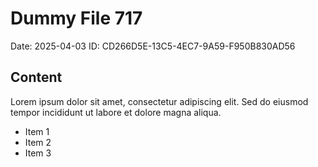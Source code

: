 # Dummy File 717

Date: 2025-04-03
ID: CD266D5E-13C5-4EC7-9A59-F950B830AD56

## Content

Lorem ipsum dolor sit amet, consectetur adipiscing elit.
Sed do eiusmod tempor incididunt ut labore et dolore magna aliqua.

* Item 1
* Item 2
* Item 3


